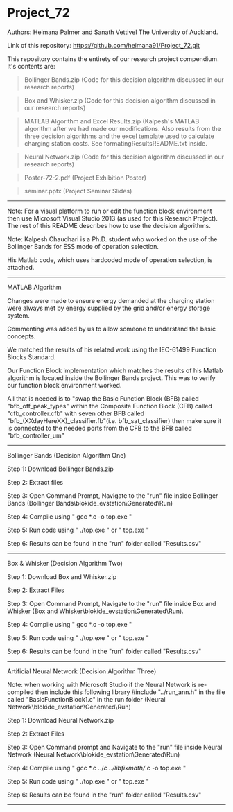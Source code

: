 # Project_72

Authors: Heimana Palmer and Sanath Vettivel 
The University of Auckland.

Link of this repository: https://github.com/heimana91/Project_72.git

This repository contains the entirety of our research project compendium. It's contents are:

>Bollinger Bands.zip (Code for this decision algorithm discussed in our research reports)

>Box and Whisker.zip (Code for this decision algorithm discussed in our research reports)

>MATLAB Algorithm and Excel Results.zip (Kalpesh's MATLAB algorithm after we had made our modifications. Also results from the three
decision algorithms and the excel template used to calculate charging station costs. See formatingResultsREADME.txt inside.

>Neural Network.zip (Code for this decision algorithm discussed in our research reports)

>Poster-72-2.pdf (Project Exhibition Poster)

>seminar.pptx (Project Seminar Slides)

------------------------------------------------------------------------------------------------------------------------------

Note: For a visual platform to run or edit the function block environment then use Microsoft Visual Studio 2013 (as used for this Research Project). The rest of this README describes how to use the decision algorithms.

Note: Kalpesh Chaudhari is a Ph.D. student who worked on the use of the Bollinger Bands for ESS mode of operation selection.

His Matlab code, which uses hardcoded mode of operation selection, is attached. 

------------------------------------------------------------------------------------------------------------------------------
MATLAB Algorithm 

Changes were made to ensure energy demanded at the charging station were always met by energy supplied by the grid and/or energy storage system.

Commenting was added by us to allow someone to understand the basic concepts.

We matched the results of his related work using the IEC-61499 Function Blocks Standard.

Our Function Block implementation which matches the results of his Matlab algorithm is located inside the Bollinger Bands project. This was to verify our function block environment worked.

All that is needed is to "swap the Basic Function Block (BFB) called "bfb_off_peak_types" within the Composite Function Block (CFB) called "cfb_controller.cfb" with seven other BFB called "bfb_(XXdayHereXX)_classifier.fb"(i.e. bfb_sat_classifier) then make sure it is connected to the needed ports from the CFB to the BFB called "bfb_controller_um"

------------------------------------------------------------------------------------------------------------------------------
Bollinger Bands  (Decision Algorithm One)

Step 1: Download Bollinger Bands.zip

Step 2: Extract files

Step 3: Open Command Prompt, Navigate to the "run" file inside Bollinger Bands (Bollinger Bands\blokide_evstation\Generated\Run)

Step 4: Compile using " gcc *.c -o top.exe "

Step 5: Run code using " ./top.exe " or " top.exe "

Step 6: Results can be found in the "run" folder called "Results.csv"


------------------------------------------------------------------------------------------------------------------------------

Box & Whisker (Decision Algorithm Two)

Step 1: Download Box and Whisker.zip

Step 2: Extract Files

Step 3: Open Command Prompt, Navigate to the "run" file inside Box and Whisker (Box and Whisker\blokide_evstation\Generated\Run).

Step 4: Compile using " gcc *.c -o top.exe "

Step 5: Run code using " ./top.exe " or " top.exe "

Step 6: Results can be found in the "run" folder called "Results.csv"

------------------------------------------------------------------------------------------------------------------------------

Artificial Neural Network (Decision Algorithm Three)

Note: when working with Microsoft Studio if the Neural Network is re-compiled then 
include this following library #include "../run_ann.h" in the file called "BasicFunctionBlock1.c" in the run folder (Neural Network\blokide_evstation\Generated\Run)

Step 1: Download Neural Network.zip

Step 2: Extract Files

Step 3: Open Command prompt and Navigate to the "run" file inside Neural Network (Neural Network\blokide_evstation\Generated\Run)

Step 4: Compile using " gcc *.c ../*c ../libfixmath/*.c -o top.exe "

Step 5: Run code using " ./top.exe " or " top.exe "

Step 6: Results can be found in the "run" folder called "Results.csv"

------------------------------------------------------------------------------------------------------------------------------
